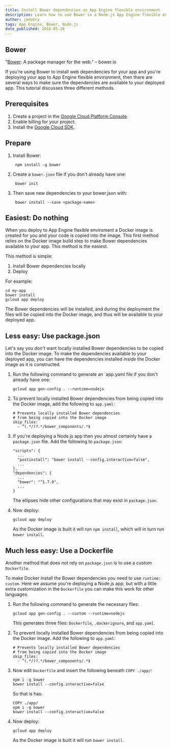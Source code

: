 ```yaml
---
title: Install Bower dependencies on App Engine flexible environment
description: Learn how to use Bower in a Node.js App Engine flexible environment app.
author: jmdobry
tags: App Engine, Bower, Node.js
date_published: 2016-05-20
---
```

## Bower

"[Bower][bower]: A package manager for the web." – bower.io

If you're using Bower to install web dependencies for your app and you're
deploying your app to App Engine flexible environment, then there are
several ways to make sure the dependencies are available to your deployed app.
This tutorial discusses three different methods.

## Prerequisites

1. Create a project in the [Google Cloud Platform Console](https://console.cloud.google.com/).
1. Enable billing for your project.
1. Install the [Google Cloud SDK](https://cloud.google.com/sdk/).

## Prepare

1. Install Bower:

        npm install -g bower

1. Create a `bower.json` file if you don't already have one:

        bower init

1. Then save new dependencies to your bower.json with:

        bower install --save <package-name>

## Easiest: Do nothing

When you deploy to App Engine flexible enviroment a Docker image is created for
you and your code is copied into the image. This first method relies on the
Docker image build step to make Bower dependencies available to your app. This
method is the easiest.

This method is simple:

1. Install Bower dependencies locally
1. Deploy

For example:

    cd my-app
    bower install
    gcloud app deploy

The Bower dependencies will be installed, and during the deployment the files
will be copied into the Docker image, and thus will be available to your
deployed app.

## Less easy: Use package.json

Let's say you _don't_ want locally installed Bower dependencies to be copied
into the Docker image. To make the dependencies available to your deployed app,
you can have the dependencies installed _inside_ the Docker image as it is
constructed.

1.  Run the following command to generate an `app.yaml file if you don't already
have one:

        gcloud app gen-config . --runtime=nodejs

1.  To prevent locally installed Bower dependencies from being copied into the
Docker image, add the following to `app.yaml`:

        # Prevents locally installed Bower dependencies
        # from being copied into the Docker image
        skip_files:
          - ^(.*/)?.*/bower_components/.*$

1.  If you're deploying a Node.js app then you almost certainly have a `package.json` file. Add the following to `package.json`:
        
        "scripts": {
          ...
          "postinstall": "bower install --config.interactive=false",
          ...
        },
        "dependencies": {
          ...
          "bower": "^1.7.9",
          ...
        }

    The ellipses hide other configurations that may exist in `package.json`.

1.  Now deploy:

        gcloud app deploy

    As the Docker image is built it will run `npm install`, which will in turn
    run `bower install`.

## Much less easy: Use a Dockerfile

Another method that does not rely on `package.json` is to use a custom
`Dockerfile`.

To make Docker install the Bower dependencies you need to use `runtime: custom`.
Here we assume you're deploying a Node.js app, but with a little extra
customization in the `Dockerfile` you can make this work for other languages.

1.  Run the following command to generate the necessary files:

        gcloud app gen-config . --custom --runtime=nodejs

    This generates three files: `Dockerfile`, `.dockerignore`, and `app.yaml`.

1.  To prevent locally installed Bower dependencies from being copied into the
Docker image. Add the following to `app.yaml`:

        # Prevents locally installed Bower dependencies
        # from being copied into the Docker image
        skip_files:
          - ^(.*/)?.*/bower_components/.*$

1.  Now edit `Dockerfile` and insert the following beneath `COPY ./app/`:

        npm i -g bower
        bower install --config.interactive=false

    So that is has:

        COPY ./app/
        npm i -g bower
        bower install --config.interactive=false

1.  Now deploy:

        gcloud app deploy

    As the Docker image is built it will run `bower install`.

[bower]: http://bower.io/
